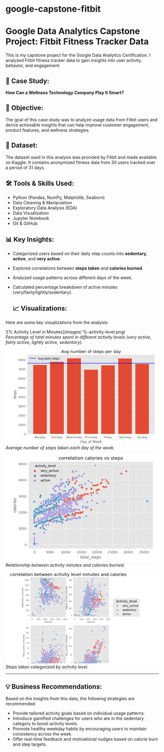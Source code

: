 # google-capstone-fitbit

# Google Data Analytics Capstone Project: Fitbit Fitness Tracker Data

This is my capstone project for the Google Data Analytics Certification. I analyzed Fitbit fitness tracker data to gain insights into user activity, behavior, and engagement.

## 📌 Case Study: 
**How Can a Wellness Technology Company Play It Smart?**

## 🧠 Objective:
The goal of this case study was to analyze usage data from Fitbit users and derive actionable insights that can help improve customer engagement, product features, and wellness strategies.

## 📁 Dataset:
The dataset used in this analysis was provided by Fitbit and made available on Kaggle. It contains anonymized fitness data from 30 users tracked over a period of 31 days.

## 🛠 Tools & Skills Used:
- Python (Pandas, NumPy, Matplotlib, Seaborn)
- Data Cleaning & Manipulation
- Exploratory Data Analysis (EDA)
- Data Visualization
- Jupyter Notebook
- Git & GitHub

## 📊 Key Insights:
- Categorized users based on their daily step counts into **sedentary**, **active**, and **very active**.
- Explored correlations between **steps taken** and **calories burned**.
- Analyzed usage patterns across different days of the week.
- Calculated percentage breakdown of active minutes (very/fairly/lightly/sedentary).

  ## 📈 Visualizations:

Here are some key visualizations from the analysis:

![% Activity Level in Minutes](images/ %-activity-level.png)  
*Percentage of total minutes spent in different activity levels (very active, fairly active, lightly active, sedentary).*

![Average Number of Steps Per Day](images/average-number-of-steps.png)  
*Average number of steps taken each day of the week.*

![Correlation: Activity Minutes vs Calories](images/correlation-calories-vs-steps.png)  
*Relationship between activity minutes and calories burned.*

![Correlation: Activity Level vs Steps](images/correlation-betaween-activitylevel-and-minutes.png)  
*Steps taken categorized by activity level.*

---

## 💡 Business Recommendations:

Based on the insights from this data, the following strategies are recommended:

- Provide tailored activity goals based on individual usage patterns.
- Introduce gamified challenges for users who are in the sedentary category to boost activity levels.
- Promote healthy weekday habits by encouraging users to maintain consistency across the week.
- Offer real-time feedback and motivational nudges based on calorie burn and step targets.



 
